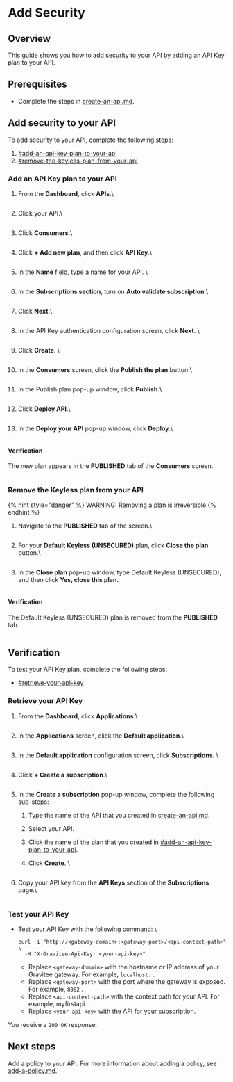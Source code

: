 # Add Security

## Overview&#x20;

This guide shows you how to add security to your API by adding an API Key plan to your API.

## Prerequisites&#x20;

* Complete the steps in [create-an-api.md](create-an-api.md "mention").

## Add security to your API

To add security to your API, complete the following steps:&#x20;

1. [#add-an-api-key-plan-to-your-api](add-security.md#add-an-api-key-plan-to-your-api "mention")
2. [#remove-the-keyless-plan-from-your-api](add-security.md#remove-the-keyless-plan-from-your-api "mention")

### Add an API Key plan to your API

1.  From the **Dashboard**, click **APIs**.\


    <figure><img src="../../.gitbook/assets/FEF08D45-E65E-4131-8D16-4D1D767906F0.jpeg" alt=""><figcaption></figcaption></figure>
2.  Click your API.\


    <figure><img src="../../.gitbook/assets/image (320).png" alt=""><figcaption></figcaption></figure>
3.  Click **Consumers**.\


    <figure><img src="../../.gitbook/assets/1CEDFEB8-E635-41FE-BEFC-3B815EEB1D69.jpeg" alt=""><figcaption></figcaption></figure>
4.  Click **+ Add new plan**, and then click **API Key**.\


    <figure><img src="../../.gitbook/assets/58672F6C-4830-4710-B006-0CFF36ECC865.jpeg" alt=""><figcaption></figcaption></figure>
5.  In the **Name** field, type a name for your API. \


    <figure><img src="../../.gitbook/assets/CC6C89DF-138E-4A61-BAF7-D681DCC651C8.jpeg" alt=""><figcaption></figcaption></figure>
6.  In the **Subscriptions section**, turn on **Auto validate subscription**.\


    <figure><img src="../../.gitbook/assets/46EB2A9A-7339-4073-BE36-7EED0ECB6F95.jpeg" alt=""><figcaption></figcaption></figure>
7.  Click **Next**.\


    <figure><img src="../../.gitbook/assets/E43BBC55-59A5-4CC6-B689-57D5433E1F35.jpeg" alt=""><figcaption></figcaption></figure>
8.  In the API Key authentication configuration screen, click **Next**. \


    <figure><img src="../../.gitbook/assets/image (2) (2).png" alt=""><figcaption></figcaption></figure>
9.  Click **Create**. \


    <figure><img src="../../.gitbook/assets/image (3) (3).png" alt=""><figcaption></figcaption></figure>
10. In the **Consumers** screen, click the **Publish the plan** button.\


    <figure><img src="../../.gitbook/assets/80812F89-F280-4D0C-A83B-EB9417385B96.jpeg" alt=""><figcaption></figcaption></figure>
11. In the Publish plan pop-up window, click **Publish.**\


    <figure><img src="../../.gitbook/assets/image (4) (3).png" alt=""><figcaption></figcaption></figure>
12. Click **Deploy API**.\


    <figure><img src="../../.gitbook/assets/8AB63E94-AAA6-4BDA-B648-077BB451A35C (1).jpeg" alt=""><figcaption></figcaption></figure>
13. In the **Deploy your API** pop-up window, click **Deploy**.\


    <figure><img src="../../.gitbook/assets/image (5) (3).png" alt=""><figcaption></figcaption></figure>

#### Verification

The new plan appears in the **PUBLISHED** tab of the **Consumers** screen.&#x20;

<figure><img src="../../.gitbook/assets/image (6) (3).png" alt=""><figcaption></figcaption></figure>

### Remove the Keyless plan from your API

{% hint style="danger" %}
WARNING: Removing a plan is irreversible
{% endhint %}

1.  Navigate to the **PUBLISHED** tab of the screen.\


    <figure><img src="../../.gitbook/assets/image (7).png" alt=""><figcaption></figcaption></figure>
2.  For your **Default Keyless (UNSECURED)** plan, click **Close the plan** button.\


    <figure><img src="../../.gitbook/assets/3627B0A7-AF24-4E4B-A22B-5AFEB7FB29A5.jpeg" alt=""><figcaption></figcaption></figure>
3.  In the **Close plan** pop-up window, type Default Keyless (UNSECURED), and then click **Yes, close this plan.**



    <figure><img src="../../.gitbook/assets/image (8).png" alt=""><figcaption></figcaption></figure>

#### Verification

The Default Keyless (UNSECURED) plan is removed from the **PUBLISHED** tab.

<figure><img src="../../.gitbook/assets/image (9).png" alt=""><figcaption></figcaption></figure>

## Verification

To test your API Key plan, complete the following steps:

* [#retrieve-your-api-key](add-security.md#retrieve-your-api-key "mention")

### Retrieve your API Key

1.  From the **Dashboard**, click **Applications**.\


    <figure><img src="../../.gitbook/assets/22CB1B38-1964-47F6-B5B7-8B634D3D8D0B.jpeg" alt=""><figcaption></figcaption></figure>
2.  In the **Applications** screen, click the **Default application**.\


    <figure><img src="../../.gitbook/assets/image (10).png" alt=""><figcaption></figcaption></figure>
3.  In the **Default application** configuration screen, click **Subscriptions**. \


    <figure><img src="../../.gitbook/assets/F1AD5888-A518-42D5-8C18-33BCCB583C06.jpeg" alt=""><figcaption></figcaption></figure>
4.  Click **+ Create a subscription**.\


    <figure><img src="../../.gitbook/assets/AD60FD6C-ECAB-49A1-80B3-2C0BD89F08EA (1).jpeg" alt=""><figcaption></figcaption></figure>
5. In the **Create a subscription** pop-up window, complete the following sub-steps:
   1. Type the name of the API that you created in [create-an-api.md](create-an-api.md "mention").
   2. Select your API.
   3. Click the name of the plan that you created in [#add-an-api-key-plan-to-your-api](add-security.md#add-an-api-key-plan-to-your-api "mention").
   4.  Click **Create**. \


       <figure><img src="../../.gitbook/assets/image (11).png" alt=""><figcaption></figcaption></figure>
6.  Copy your API key from the **API Keys** section of the **Subscriptions** page.\


    <figure><img src="../../.gitbook/assets/0E509DC6-90E7-4154-B768-920FB55DA442.jpeg" alt=""><figcaption></figcaption></figure>

### Test your API Key

*   Test your API Key with the following command: \


    ```
    curl -i "http://<gateway-domain>:<gateway-port>/<api-context-path>" \
      -H "X-Gravitee-Api-Key: <your-api-key>"
    ```

    * Replace `<gateway-domain>` with the hostname or IP address of your Gravitee gateway. For example, `localhost:` .
    * Replace `<gateway-port>` with the port where the gateway is exposed. For example, `8082` .
    * Replace `<api-context-path>` with the context path for your API. For example, myfirstapi.
    * Replace `<your-api-key>` with the API for your subscription.&#x20;

You receive a `200 OK` response.

## Next steps

Add a policy to your API. For more information about adding a policy, see [add-a-policy.md](add-a-policy.md "mention").

